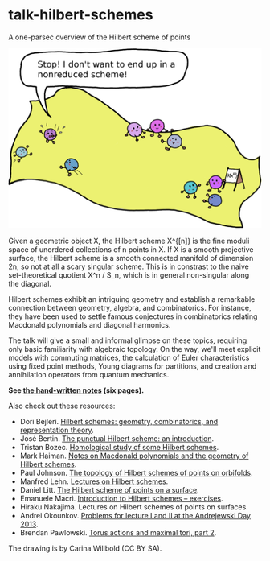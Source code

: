 # talk-hilbert-schemes
A one-parsec overview of the Hilbert scheme of points

![The Hilbert scheme of (three) points on a surface](hilbert-scheme-of-points.png)

Given a geometric object X, the Hilbert scheme X^{[n]} is the fine
moduli space of unordered collections of n points in X. If X is a
smooth projective surface, the Hilbert scheme is a smooth connected
manifold of dimension 2n, so not at all a scary singular scheme. This
is in constrast to the naive set-theoretical quotient X^n / S_n, which is in
general non-singular along the diagonal.

Hilbert schemes exhibit an intriguing geometry and establish a remarkable
connection between geometry, algebra, and combinatorics. For
instance, they have been used to settle famous conjectures in
combinatorics relating Macdonald polynomials and diagonal harmonics.

The talk will give a small and informal glimpse on these topics,
requiring only basic familiarity with algebraic topology. On the way,
we'll meet explicit models with commuting matrices, the calculation of
Euler characteristics using fixed point methods, Young diagrams for
partitions, and creation and annihilation operators from quantum
mechanics.

**See [the hand-written notes](notes.pdf) (six pages).**

Also check out these resources:

* Dori Bejleri. [Hilbert schemes: geometry, combinatorics, and representation theory](www.math.brown.edu/~dbejleri/Hilbert%2520Schemes%2520-%2520Grad%2520Student%2520Seminar.pdf).
* José Bertin. [The punctual Hilbert scheme: an introduction](https://www-fourier.ujf-grenoble.fr/sites/ifmaquette.ujf-grenoble.fr/files/bertin_rev.pdf).
* Tristan Bozec. [Homological study of some Hilbert schemes](http://www.math.u-psud.fr/~merker/CMI-ENS-Exchange/2010/expose-bozec.pdf).
* Mark Haiman. [Notes on Macdonald polynomials and the geometry of Hilbert schemes](https://math.berkeley.edu/~mhaiman/ftp/newt-sf-2001/newt.pdf).
* Paul Johnson. [The topology of Hilbert schemes of points on orbifolds](http://paul-johnson.staff.shef.ac.uk/Talks/TopGHilbImperial.pdf).
* Manfred Lehn. [Lectures on Hilbert schemes](http://www.mathematik.uni-mainz.de/Members/lehn/ar/montreal.ps).
* Daniel Litt. [The Hilbert scheme of points on a surface](http://math.stanford.edu/~dlitt/exposnotes/hilbertpoints.pdf).
* Emanuele Macrì. [Introduction to Hilbert schemes – exercises](http://nuweb15.neu.edu/emacri/HilbertSchemesExercises.pdf).
* Hiraku Nakajima. Lectures on Hilbert schemes of points on surfaces.
* Andrei Okounkov. [Problems for lecture I and II at the Andrejewski Day 2013](http://www.math.uni-augsburg.de/andrejewski-2013/program.html).
* Brendan Pawlowski. [Torus actions and maximal tori, part 2](http://chromotopy.org/torus-actions-maximal-tori-2).

The drawing is by Carina Willbold (CC BY SA).
